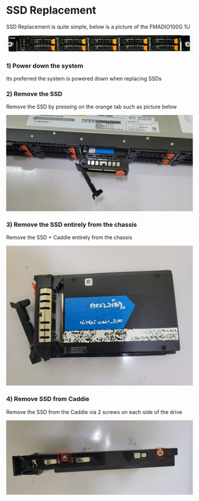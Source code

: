 # SSD Replacement

SSD Replacement is quite simple, below is a picture of the FMADIO100G 1U

![FMADIO 100G SSD replacement](../.gitbook/assets/image%20%2860%29.png)

### 1\) Power down the system

Its preferred the system is powered down when replacing SSDs

### 2\) Remove the SSD

Remove the SSD by pressing on the orange tab such as picture below

![](../.gitbook/assets/image%20%2859%29.png)

### 3\) Remove the SSD entirely from the chassis

Remove the SSD + Caddie entirely from the chassis 

![](../.gitbook/assets/image%20%2862%29.png)

### 4\) Remove SSD from Caddie

Remove the SSD from the Caddie via 2 screws on each side of the drive 

![](../.gitbook/assets/image%20%2857%29.png)

